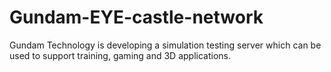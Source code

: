 # Gundam-EYE-castle-network
Gundam Technology is developing a simulation testing server which can be used to support training, gaming and 3D applications.
